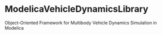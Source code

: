 # ModelicaVehicleDynamicsLibrary
Object-Oriented Framework for Multibody Vehicle Dynamics Simulation in Modelica
